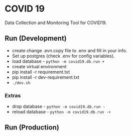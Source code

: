 # COVID 19

Data Collection and Monitoring Tool for COVID19.

## Run (Development)

- create change .evn.copy file to .env and fill in your info.
- Set up postgres (check .env for config variables).
- load database - `python -m covid19.db.run +`
- create virtual environment
- pip install -r requirement.txt
- pip install -r dev-requirement.txt
- `./dev.sh`

### Extras

- drop database - `python -m covid19.db.run -`
- reload database - `python -m covid19.db.run -+`

## Run (Production)